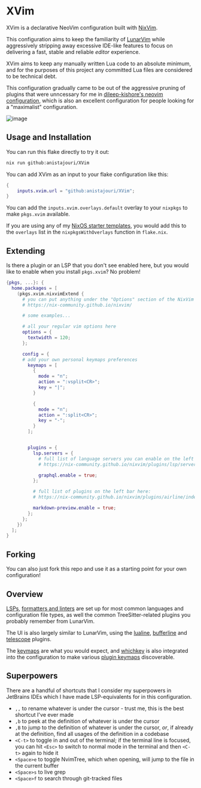# XVim

XVim is a declarative NeoVim configuration built with
[NixVim](https://github.com/nix-community/nixvim).

This configuration aims to keep the familiarity of
[LunarVim](https://lunarvim.org) while aggressively stripping away excessive
IDE-like features to focus on delivering a fast, stable and reliable _editor_
experience.

XVim aims to keep any manually written Lua code to an absolute minimum, and
for the purposes of this project any committed Lua files are considered to be
technical debt.

This configuration gradually came to be out of the aggressive pruning of
plugins that were unncessary for me in [dileep-kishore's neovim
configuration](https://github.com/dileep-kishore/neovim), which is also an
excellent configuration for people looking for a "maximalist" configuration.

![image](https://github.com/LGUG2Z/XVim/assets/13164844/df05aac6-f436-460e-a851-1796e8ae9456)

## Usage and Installation

You can run this flake directly to try it out:

```bash
nix run github:anistajouri/XVim
```

You can add XVim as an input to your flake configuration like this:

```nix
{
    inputs.xvim.url = "github:anistajouri/XVim";
}
```

You can add the `inputs.xvim.overlays.default` overlay to your `nixpkgs` to
make `pkgs.xvim` available.

If you are using any of my [NixOS starter
templates](https://github.com/search?q=owner%3ALGUG2Z+nixos&type=repositories),
you would add this to the `overlays` list in the `nixpkgsWithOverlays` function
in `flake.nix`.

## Extending

Is there a plugin or an LSP that you don't see enabled here, but you would like
to enable when you install `pkgs.xvim`? No problem!

```nix
{pkgs, ...}: {
  home.packages = [
    (pkgs.xvim.nixvimExtend {
      # you can put anything under the "Options" section of the NixVim docs here
      # https://nix-community.github.io/nixvim/

      # some examples...

      # all your regular vim options here
      options = {
        textwidth = 120;
      };

      config = {
      # add your own personal keymaps preferences
        keymaps = [
          {
            mode = "n";
            action = ":vsplit<CR>";
            key = "|";
          }

          {
            mode = "n";
            action = ":split<CR>";
            key = "-";
          }
        ];


        plugins = {
          lsp.servers = {
            # full list of language servers you can enable on the left bar here:
            # https://nix-community.github.io/nixvim/plugins/lsp/servers/ansiblels/index.html

            graphql.enable = true;
          };

          # full list of plugins on the left bar here:
          # https://nix-community.github.io/nixvim/plugins/airline/index.html

          markdown-preview.enable = true;
        };
      };
    })
  ];
}
```

## Forking

You can also just fork this repo and use it as a starting point for your own
configuration!

## Overview

[LSPs](./config/lsp/lsp.nix), [formatters and
linters](./config/lsp/none-ls.nix) are set up for most common languages and
configuration file types, as well the common TreeSitter-related plugins you
probably remember from LunarVim.

The UI is also largely similar to LunarVim, using the
[lualine](./config/lualine.nix), [bufferline](./config/bufferline.nix) and
[telescope](./config/ui/telescope.nix) plugins.

The [keymaps](./config/keymaps/keymaps-general.nix) are what you would expect,
and [whichkey](./config/keymaps/whichkey.nix) is also integrated into the
configuration to make various [plugin
keymaps](./config/keymaps/keymaps-plugins.nix) discoverable.

## Superpowers

There are a handful of shortcuts that I consider my superpowers in JetBrains
IDEs which I have made LSP-equivalents for in this configuration.

- `,,` to rename whatever is under the cursor - trust me, this is the best
  shortcut I've ever made
- `,b` to peek at the definition of whatever is under the cursor
- `,B` to jump to the definition of whatever is under the cursor, _or_, if
  already at the definition, find all usages of the definition in a codebase
- `<C-t>` to toggle in and out of the terminal; if the terminal line is
  focused, you can hit `<Esc>` to switch to normal mode in the terminal and
  then `<C-t>` again to hide it
- `<Space>e` to toggle NvimTree, which when opening, will jump to the file in
  the current buffer
- `<Space>s` to live grep
- `<Space>f` to search through git-tracked files

